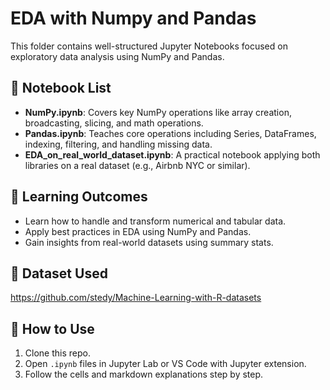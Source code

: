 # EDA with Numpy and Pandas

This folder contains well-structured Jupyter Notebooks focused on exploratory data analysis using NumPy and Pandas.

## 📁 Notebook List

- **NumPy.ipynb**: Covers key NumPy operations like array creation, broadcasting, slicing, and math operations.
- **Pandas.ipynb**: Teaches core operations including Series, DataFrames, indexing, filtering, and handling missing data.
- **EDA_on_real_world_dataset.ipynb**: A practical notebook applying both libraries on a real dataset (e.g., Airbnb NYC or similar).

## 🎯 Learning Outcomes
- Learn how to handle and transform numerical and tabular data.
- Apply best practices in EDA using NumPy and Pandas.
- Gain insights from real-world datasets using summary stats.

## 📌 Dataset Used
https://github.com/stedy/Machine-Learning-with-R-datasets

## 📖 How to Use
1. Clone this repo.
2. Open `.ipynb` files in Jupyter Lab or VS Code with Jupyter extension.
3. Follow the cells and markdown explanations step by step.
